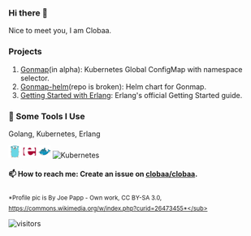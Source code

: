 ### Hi there 👋
Nice to meet you, I am Clobaa. 

### Projects
1. [Gonmap](https://github.com/clobaa/gonmap)(in alpha):  Kubernetes Global ConfigMap with namespace selector.
2. [Gonmap-helm](https://github.com/clobaa/gonmap-helm)(repo is broken):  Helm chart for Gonmap. 
3. [Getting Started with Erlang](https://github.com/clobaa/erlang-practice): Erlang's official Getting Started guide. 

### 🚀 Some Tools I Use
Golang, Kubernetes, Erlang
<p align="left">
<img src="https://raw.githubusercontent.com/devicons/devicon/master/icons/go/go-original.svg" alt="Golang" width="25" height="25" />
<img src="https://raw.githubusercontent.com/devicons/devicon/master/icons/erlang/erlang-original.svg" alt="Erlang" width="25" height="25" />
<img src="https://raw.githubusercontent.com/devicons/devicon/master/icons/docker/docker-original.svg" alt="Docker" width="25" height="25" />
<img src="https://www.vectorlogo.zone/logos/kubernetes/kubernetes-icon.svg" alt="Kubernetes" width="25" height="25" />
</p>

#### 📫 How to reach me: Create an issue on [clobaa/clobaa](https://github.com/clobaa/clobaa/issues/new). 

<sub>*Profile pic is By Joe Papp - Own work, CC BY-SA 3.0, https://commons.wikimedia.org/w/index.php?curid=26473455*</sub>

<p><img src="https://visitor-badge.glitch.me/badge?page_id=clobaa.clobaa" alt="visitors"></p>
